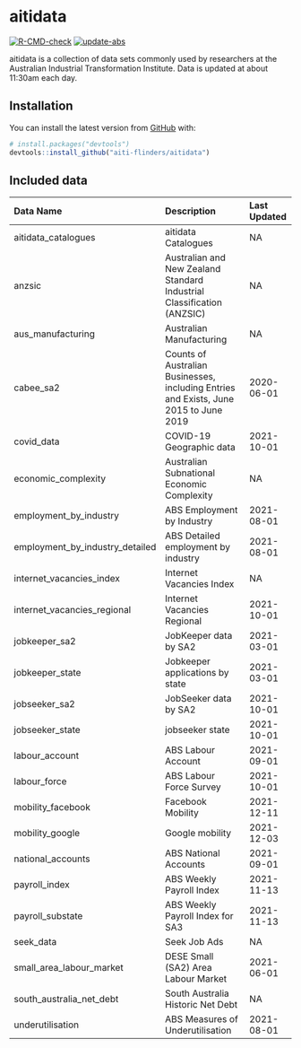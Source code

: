 
<!-- README.md is generated from README.Rmd. Please edit that file -->

# aitidata

<!-- badges: start -->

[![R-CMD-check](https://github.com/aiti-flinders/aitidata/actions/workflows/R-CMD-check.yaml/badge.svg)](https://github.com/aiti-flinders/aitidata/actions/workflows/R-CMD-check.yaml)
[![update-abs](https://github.com/aiti-flinders/aitidata/workflows/update-abs/badge.svg)](https://github.com/aiti-flinders/aitidata/actions)
<!-- badges: end -->

aitidata is a collection of data sets commonly used by researchers at
the Australian Industrial Transformation Institute. Data is updated at
about 11:30am each day.

## Installation

You can install the latest version from [GitHub](https://github.com/)
with:

``` r
# install.packages("devtools")
devtools::install_github("aiti-flinders/aitidata")
```

## Included data

| Data Name                          | Description                                                                           | Last Updated |
| :--------------------------------- | :------------------------------------------------------------------------------------ | :----------- |
| aitidata\_catalogues               | aitidata Catalogues                                                                   | NA           |
| anzsic                             | Australian and New Zealand Standard Industrial Classification (ANZSIC)                | NA           |
| aus\_manufacturing                 | Australian Manufacturing                                                              | NA           |
| cabee\_sa2                         | Counts of Australian Businesses, including Entries and Exists, June 2015 to June 2019 | 2020-06-01   |
| covid\_data                        | COVID-19 Geographic data                                                              | 2021-10-01   |
| economic\_complexity               | Australian Subnational Economic Complexity                                            | NA           |
| employment\_by\_industry           | ABS Employment by Industry                                                            | 2021-08-01   |
| employment\_by\_industry\_detailed | ABS Detailed employment by industry                                                   | 2021-08-01   |
| internet\_vacancies\_index         | Internet Vacancies Index                                                              | NA           |
| internet\_vacancies\_regional      | Internet Vacancies Regional                                                           | 2021-10-01   |
| jobkeeper\_sa2                     | JobKeeper data by SA2                                                                 | 2021-03-01   |
| jobkeeper\_state                   | Jobkeeper applications by state                                                       | 2021-03-01   |
| jobseeker\_sa2                     | JobSeeker data by SA2                                                                 | 2021-10-01   |
| jobseeker\_state                   | jobseeker state                                                                       | 2021-10-01   |
| labour\_account                    | ABS Labour Account                                                                    | 2021-09-01   |
| labour\_force                      | ABS Labour Force Survey                                                               | 2021-10-01   |
| mobility\_facebook                 | Facebook Mobility                                                                     | 2021-12-11   |
| mobility\_google                   | Google mobility                                                                       | 2021-12-03   |
| national\_accounts                 | ABS National Accounts                                                                 | 2021-09-01   |
| payroll\_index                     | ABS Weekly Payroll Index                                                              | 2021-11-13   |
| payroll\_substate                  | ABS Weekly Payroll Index for SA3                                                      | 2021-11-13   |
| seek\_data                         | Seek Job Ads                                                                          | NA           |
| small\_area\_labour\_market        | DESE Small (SA2) Area Labour Market                                                   | 2021-06-01   |
| south\_australia\_net\_debt        | South Australia Historic Net Debt                                                     | NA           |
| underutilisation                   | ABS Measures of Underutilisation                                                      | 2021-08-01   |
